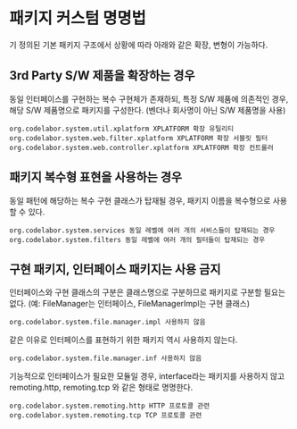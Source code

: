 # 패키지 커스텀 명명법 #
기 정의된 기본 패키지 구조에서 상황에 따라 아래와 같은 확장, 변형이 가능하다.

## 3rd Party S/W 제품을 확장하는 경우 ##
동일 인터페이스를 구현하는 복수 구현체가 존재하되, 특정 S/W 제품에 의존적인 경우, 해당 S/W 제품명으로 패키지를 구성한다. (벤더나 회사명이 아닌 S/W 제품명을 사용)

```
org.codelabor.system.util.xplatform XPLATFORM 확장 유틸리티
org.codelabor.system.web.filter.xplatform XPLATFORM 확장 서블릿 필터
org.codelabor.system.web.controller.xplatform XPLATFORM 확장 컨트롤러
```

## 패키지 복수형 표현을 사용하는 경우 ##
동일 패턴에 해당하는 복수 구현 클래스가 탑재될 경우, 패키지 이름을 복수형으로 사용할 수 있다.
```
org.codelabor.system.services 동일 레벨에 여러 개의 서비스들이 탑재되는 경우
org.codelabor.system.filters 동일 레벨에 여러 개의 필터들이 탑재되는 경우
```

## 구현 패키지, 인터페이스 패키지는 사용 금지 ##
인터페이스와 구현 클래스의 구분은 클래스명으로 구분하므로 패키지로 구분할 필요는 없다. (예: FileManager는 인터페이스, FileManagerImpl는 구현 클래스)
```
org.codelabor.system.file.manager.impl 사용하지 않음
```

같은 이유로 인터페이스를 표현하기 위한 패키지 역시 사용하지 않는다.
```
org.codelabor.system.file.manager.inf 사용하지 않음
```
기능적으로 인터페이스가 필요한 모듈일 경우, interface라는 패키지를 사용하지 않고 remoting.http, remoting.tcp 와 같은 형태로 명명한다.
```
org.codelabor.system.remoting.http HTTP 프로토콜 관련
org.codelabor.system.remoting.tcp TCP 프로토콜 관련
```